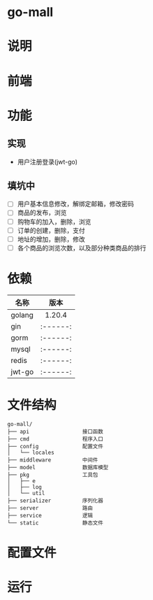 # go-mall

# 说明

# 前端

# 功能
## 实现
- 用户注册登录(jwt-go)



## 填坑中
- [ ] 用户基本信息修改，解绑定邮箱，修改密码
- [ ] 商品的发布，浏览
- [ ] 购物车的加入，删除，浏览
- [ ] 订单的创建，删除，支付
- [ ] 地址的增加，删除，修改
- [ ] 各个商品的浏览次数，以及部分种类商品的排行
 
# 依赖
| 名称       |    版本    | 
|----------|:--------:|  
| golang   |  1.20.4  |
| gin      | :------: | 
| gorm     | :------: | 
| mysql    | :------: | 
| redis    | :------: | 
| jwt-go   | :------: |

# 文件结构
~~~
go-mall/
├── api                 接口函数
├── cmd                 程序入口
├── config              配置文件
│   └── locales         
├── middleware          中间件
├── model               数据库模型
├── pkg                 工具包
│   ├── e
│   ├── log
│   └── util    
├── serializer          序列化器
├── server              路由
├── service             逻辑
└── static              静态文件

~~~
# 配置文件


# 运行


